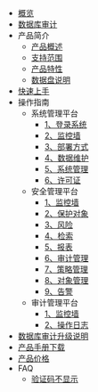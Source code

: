 
* [概览](/udas/README)
* [数据库审计](/udas/README)
 * 产品简介
     * [产品概述](/udas/concepts/overeview)
     * [支持范围](/udas/concepts/support)
     * [产品特性](/udas/concepts/feature)
     * [数据盘说明](/udas/concepts/shujupan)
 * [快速上手](/udas/start)
 * 操作指南
    * 系统管理平台
        * [1、登录系统](/udas/operation/manage/login)
        * [2、监控墙](/udas/operation/manage/jkq)
        * [3、部署方式](/udas/operation/manage/bsfs)
        * [4、数据维护](/udas/operation/manage/sjwh)
        * [5、系统管理](/udas/operation/manage/xtgl)
        * [6、许可证](/udas/operation/manage/xkz)
    * 安全管理平台
        * [1、监控墙](/udas/operation/rule/aqjkq)
        * [2、保护对象](/udas/operation/rule/bhdx)
        * [3、风险](/udas/operation/rule/fx)
        * [4、检索](/udas/operation/rule/js)
        * [5、报表](/udas/operation/rule/bb)
        * [6、审计管理](/udas/operation/rule/sjgl)
        * [7、策略管理](/udas/operation/rule/clgl)
        * [8、对象管理](/udas/operation/rule/dxgl)
        * [9、告警](/udas/operation/rule/gj)
    * 审计管理平台
        * [1、监控墙](/udas/operation/audit/sjjkq)
        * [2、操作日志](/udas/operation/audit/czrz)
 * [数据库审计升级说明](/udas/upgrade)
 * [产品手册下载](/udas/manual)
 * [产品价格](/udas/price)
 *  FAQ
     * [验证码不显示](/udas/常问问题/yanzhengma)



